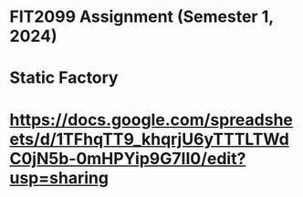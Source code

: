 # FIT2099 Assignment (Semester 1, 2024)
# Static Factory

# https://docs.google.com/spreadsheets/d/1TFhqTT9_khqrjU6yTTTLTWdC0jN5b-0mHPYip9G7II0/edit?usp=sharing
